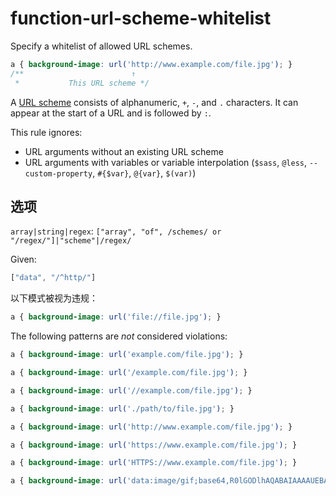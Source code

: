 # function-url-scheme-whitelist

Specify a whitelist of allowed URL schemes.

```css
a { background-image: url('http://www.example.com/file.jpg'); }
/**                        ↑
 *           This URL scheme */
```

A [URL scheme](https://url.spec.whatwg.org/#syntax-url-scheme) consists of alphanumeric, `+`, `-`, and `.` characters. It can appear at the start of a URL and is followed by `:`.

This rule ignores:

-   URL arguments without an existing URL scheme
-   URL arguments with variables or variable interpolation (`$sass`, `@less`, `--custom-property`, `#{$var}`, `@{var}`, `$(var)`)

## 选项

`array|string|regex`: `["array", "of", /schemes/ or "/regex/"]|"scheme"|/regex/`

Given:

```js
["data", "/^http/"]
```

以下模式被视为违规：

```css
a { background-image: url('file://file.jpg'); }
```

The following patterns are *not* considered violations:

```css
a { background-image: url('example.com/file.jpg'); }
```

```css
a { background-image: url('/example.com/file.jpg'); }
```

```css
a { background-image: url('//example.com/file.jpg'); }
```

```css
a { background-image: url('./path/to/file.jpg'); }
```

```css
a { background-image: url('http://www.example.com/file.jpg'); }
```

```css
a { background-image: url('https://www.example.com/file.jpg'); }
```

```css
a { background-image: url('HTTPS://www.example.com/file.jpg'); }
```

```css
a { background-image: url('data:image/gif;base64,R0lGODlhAQABAIAAAAUEBAAAACwAAAAAAQABAAACAkQBADs='); }
```
